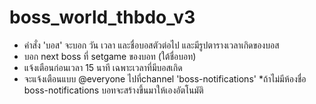 # boss_world_thbdo_v3

- คำสั่ง 'บอส' จะบอก วัน เวลา และชื่อบอสตัวต่อไป และมีรูปตารางเวลาเกิดของบอส
- บอก next boss ที่ setgame ของบอท (ใต้ชื่อบอท)
- แจ้งเตือนก่อนเวลา 15 นาที เฉพาะเวลาที่มีบอสเกิด
- จะแจ้งเตือนแบบ @everyone ไปที่channel 'boss-notifications'  *ถ้าไม่มีห้องชื่อ boss-notifications บอทจะสร้างขึ้นมาให้เองอัตโนมัติ
